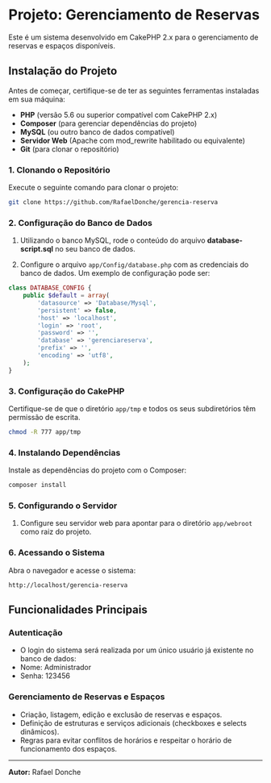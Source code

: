 # Projeto: Gerenciamento de Reservas

Este é um sistema desenvolvido em CakePHP 2.x para o gerenciamento de reservas e espaços disponíveis.

## Instalação do Projeto

Antes de começar, certifique-se de ter as seguintes ferramentas instaladas em sua máquina:

- **PHP** (versão 5.6 ou superior compatível com CakePHP 2.x)
- **Composer** (para gerenciar dependências do projeto)
- **MySQL** (ou outro banco de dados compatível)
- **Servidor Web** (Apache com mod_rewrite habilitado ou equivalente)
- **Git** (para clonar o repositório)

### 1. Clonando o Repositório

Execute o seguinte comando para clonar o projeto:

```bash
git clone https://github.com/RafaelDonche/gerencia-reserva
```

### 2. Configuração do Banco de Dados

1. Utilizando o banco MySQL, rode o conteúdo do arquivo **database-script.sql** no seu banco de dados.

2. Configure o arquivo `app/Config/database.php` com as credenciais do banco de dados. Um exemplo de configuração pode ser:

```php
class DATABASE_CONFIG {
    public $default = array(
        'datasource' => 'Database/Mysql',
        'persistent' => false,
        'host' => 'localhost',
        'login' => 'root',
        'password' => '',
        'database' => 'gerenciareserva',
        'prefix' => '',
        'encoding' => 'utf8',
    );
}
```

### 3. Configuração do CakePHP

Certifique-se de que o diretório `app/tmp` e todos os seus subdiretórios têm permissão de escrita.

```bash
chmod -R 777 app/tmp
```

### 4. Instalando Dependências

Instale as dependências do projeto com o Composer:

```bash
composer install
```

### 5. Configurando o Servidor

1. Configure seu servidor web para apontar para o diretório `app/webroot` como raiz do projeto.

### 6. Acessando o Sistema

Abra o navegador e acesse o sistema:

```
http://localhost/gerencia-reserva
```

## Funcionalidades Principais

### Autenticação
- O login do sistema será realizada por um único usuário já existente no banco de dados:
- Nome: Administrador
- Senha: 123456

### Gerenciamento de Reservas e Espaços
- Criação, listagem, edição e exclusão de reservas e espaços.
- Definição de estruturas e serviços adicionais (checkboxes e selects dinâmicos).
- Regras para evitar conflitos de horários e respeitar o horário de funcionamento dos espaços.

-----------

**Autor:** Rafael Donche
